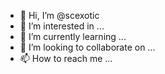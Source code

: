 - 👋 Hi, I’m @scexotic
- 👀 I’m interested in ...
- 🌱 I’m currently learning ...
- 💞️ I’m looking to collaborate on ...
- 📫 How to reach me ...

<!---
scexotic/scexotic is a ✨ special ✨ repository because its `README.md` (this file) appears on your GitHub profile.
You can click the Preview link to take a look at your changes.
--->
